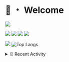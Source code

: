 # 👋 ・ Welcome
![](https://komarev.com/ghpvc/?username=Lorenzo0111)

![](https://img.shields.io/badge/Java-ED8B00?style=for-the-badge&logo=java&logoColor=white)
![](https://img.shields.io/badge/JavaScript-323330?style=for-the-badge&logo=javascript&logoColor=F7DF1E)
![](https://img.shields.io/badge/Node.js-339933?style=for-the-badge&logo=nodedotjs&logoColor=white)
![](https://img.shields.io/badge/React-20232A?style=for-the-badge&logo=react&logoColor=61DAFB)

[![](https://github-readme-stats.vercel.app/api?username=Lorenzo0111&show_icons=true&count_private=true)](https://github.com/Lorenzo0111)
![Top Langs](https://github-readme-stats.vercel.app/api/top-langs/?username=Lorenzo0111&layout=compact)

<details>
<summary>⏰ Recent Activity</summary>

<!--RECENT_ACTIVITY:start-->
1. ![comment] **Commented:** [shlinkio/shlink#1335](https://github.com/shlinkio/shlink/issues/1335#issuecomment-1013929659)
2. ![comment] **Commented:** [shlinkio/shlink#1335](https://github.com/shlinkio/shlink/issues/1335#issuecomment-1013928526)
3. ![comment] **Commented:** [shlinkio/shlink#1335](https://github.com/shlinkio/shlink/issues/1335#issuecomment-1013924265)
4. ![issueOpened] **Issue opened:** [shlinkio/shlink#1335](https://github.com/shlinkio/shlink/issues/1335)
5. ![comment] **Commented:** [ZombieStriker/QualityArmory#256](https://github.com/ZombieStriker/QualityArmory/issues/256#issuecomment-1013900885)
6. ![issueClosed] **Issue closed:** [ZombieStriker/QualityArmory#195](https://github.com/ZombieStriker/QualityArmory/issues/195)
7. ![comment] **Commented:** [ZombieStriker/QualityArmory#195](https://github.com/ZombieStriker/QualityArmory/issues/195#issuecomment-1013898117)
8. ![comment] **Commented:** [ZombieStriker/QualityArmory#180](https://github.com/ZombieStriker/QualityArmory/issues/180#issuecomment-1013897109)
9. ![issueClosed] **Issue closed:** [ZombieStriker/QualityArmory#180](https://github.com/ZombieStriker/QualityArmory/issues/180)
10. ![comment] **Commented:** [ZombieStriker/QualityArmory#257](https://github.com/ZombieStriker/QualityArmory/issues/257#issuecomment-1013851538)
<!--RECENT_ACTIVITY:end-->


<!--RECENT_ACTIVITY:last_update-->
Last Updated: Monday, January 17th, 2022, 12:43:14 AM
<!--RECENT_ACTIVITY:last_update_end-->
</details>

[issueOpened]: https://cdn.jsdelivr.net/gh/Readme-Workflows/Readme-Icons@main/icons/octicons/IssueOpenedOld.svg
[issueClosed]: https://cdn.jsdelivr.net/gh/Readme-Workflows/Readme-Icons@main/icons/octicons/IssueClosedOld.svg

[prOpened]: https://cdn.jsdelivr.net/gh/Readme-Workflows/Readme-Icons@main/icons/octicons/PullRequestOpened.svg
[prClosed]: https://cdn.jsdelivr.net/gh/Readme-Workflows/Readme-Icons@main/icons/octicons/PullRequestClosed.svg
[prMerged]: https://cdn.jsdelivr.net/gh/Readme-Workflows/Readme-Icons@main/icons/octicons/PullRequestMerged.svg

[comment]: https://cdn.jsdelivr.net/gh/Readme-Workflows/Readme-Icons@main/icons/octicons/Comment.svg

[changesRequested]: https://cdn.jsdelivr.net/gh/Readme-Workflows/Readme-Icons@main/icons/octicons/RequestedChanges.svg
[approved]: https://cdn.jsdelivr.net/gh/Readme-Workflows/Readme-Icons@main/icons/octicons/ApprovedChanges.svg

[repoCreated]: https://cdn.jsdelivr.net/gh/Readme-Workflows/Readme-Icons@main/icons/octicons/Repository.svg
[release]: https://cdn.jsdelivr.net/gh/Readme-Workflows/Readme-Icons@main/icons/octicons/Release.svg
[star]: https://cdn.jsdelivr.net/gh/Readme-Workflows/Readme-Icons@main/icons/octicons/StarredRepository.svg
[wiki]: https://cdn.jsdelivr.net/gh/Readme-Workflows/Readme-Icons@main/icons/octicons/Wiki.svg
[fork]: https://cdn.jsdelivr.net/gh/Readme-Workflows/Readme-Icons@main/icons/octicons/ForkedRepository.svg
[people]: https://cdn.jsdelivr.net/gh/Readme-Workflows/Readme-Icons@main/icons/octicons/People.svg

